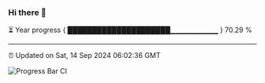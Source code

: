 ### Hi there 👋

⏳ Year progress { █████████████████████▁▁▁▁▁▁▁▁▁ } 70.29 %

---

⏰ Updated on Sat, 14 Sep 2024 06:02:36 GMT

![Progress Bar CI](https://github.com/EinsPommes/EinsPommes/blob/main/.github/workflows/main.yml)
